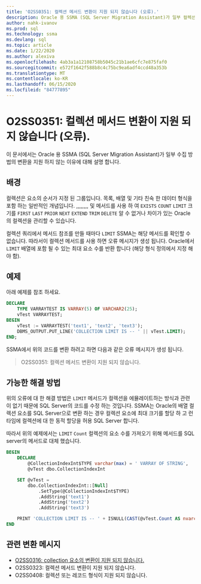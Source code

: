 ```yaml
---
title: 'O2SS0351: 컬렉션 메서드 변환이 지원 되지 않습니다 (오류).'
description: Oracle 용 SSMA (SQL Server Migration Assistant)가 일부 컬렉션 메서드를 변환 하는 것을 지원 하지 않는 이유에 대해 설명 합니다.
author: nahk-ivanov
ms.prod: sql
ms.technology: ssma
ms.devlang: sql
ms.topic: article
ms.date: 1/22/2020
ms.author: alexiva
ms.openlocfilehash: 4ab3a1a12108758b5045c21b1ae6cfc7e875faf0
ms.sourcegitcommit: e572f1642f588b8c4c75bc9ea6adf4ccd48a353b
ms.translationtype: MT
ms.contentlocale: ko-KR
ms.lasthandoff: 06/15/2020
ms.locfileid: "84777895"
---
```

# <a name="o2ss0351-conversion-of-collection-method-not-supported-error"></a>O2SS0351: 컬렉션 메서드 변환이 지원 되지 않습니다 (오류).

이 문서에서는 Oracle 용 SSMA (SQL Server Migration Assistant)가 일부 수집 방법의 변환을 지원 하지 않는 이유에 대해 설명 합니다.

## <a name="background"></a>배경

컬렉션은 요소의 순서가 지정 된 그룹입니다. 목록, 배열 및 기타 친숙 한 데이터 형식을 포함 하는 일반적인 개념입니다. ,,,,,,,, 및 메서드를 사용 하 여 `EXISTS` `COUNT` `LIMIT` 크기를 `FIRST` `LAST` `PRIOR` `NEXT` `EXTEND` `TRIM` `DELETE` 알 수 없거나 차이가 있는 Oracle의 컬렉션을 관리할 수 있습니다.

컬렉션 쿼리에서 메서드 참조를 만들 때마다 `LIMIT` SSMA는 해당 메서드를 확인할 수 없습니다. 따라서이 컬렉션 메서드를 사용 하면 오류 메시지가 생성 됩니다. Oracle에서 `LIMIT` 배열에 포함 될 수 있는 최대 요소 수를 반환 합니다 (해당 형식 정의에서 지정 해야 함).

## <a name="example"></a>예제

아래 예제를 참조 하세요.

```sql
DECLARE
    TYPE VARRAYTEST IS VARRAY(5) OF VARCHAR2(25);
    vTest VARRAYTEST;
BEGIN
    vTest := VARRAYTEST('text1', 'text2', 'text3');
    DBMS_OUTPUT.PUT_LINE('COLLECTION LIMIT IS -- ' || vTest.LIMIT);
END;
```

SSMA에서 위의 코드를 변환 하려고 하면 다음과 같은 오류 메시지가 생성 됩니다.

> O2SS0351: 컬렉션 메서드 변환이 지원 되지 않습니다.

## <a name="possible-remedies"></a>가능한 해결 방법

위의 오류에 대 한 해결 방법은 `LIMIT` 메서드가 컬렉션을 에뮬레이트하는 방식과 관련이 없기 때문에 SQL Server의 코드를 수정 하는 것입니다. SSMA는 Oracle의 배열 컬렉션 요소를 SQL Server으로 변환 하는 경우 컬렉션 요소에 최대 크기를 할당 하 고 런타임에 컬렉션에 대 한 동적 할당을 허용 SQL Server 합니다.

따라서 위의 예제에서는 `LIMIT` `Count` 컬렉션의 요소 수를 가져오기 위해 메서드를 SQL server의 메서드로 대체 했습니다.

```sql
BEGIN
    DECLARE
        @CollectionIndexInt$TYPE varchar(max) = ' VARRAY OF STRING',
        @vTest dbo.CollectionIndexInt

    SET @vTest =
        dbo.CollectionIndexInt::[Null]
            .SetType(@CollectionIndexInt$TYPE)
            .AddString('text1')
            .AddString('text2')
            .AddString('text3')

    PRINT 'COLLECTION LIMIT IS -- ' + ISNULL(CAST(@vTest.Count AS nvarchar(max)), '')
END
```

## <a name="related-conversion-messages"></a>관련 변환 메시지

* [O2SS0316: collection 요소의 변환이 지원 되지 않습니다.](o2ss0408.md)
* O2SS0323: 컬렉션 메서드 변환이 지원 되지 않습니다.
* O2SS0408: 컬렉션 또는 레코드 형식이 지원 되지 않습니다.
